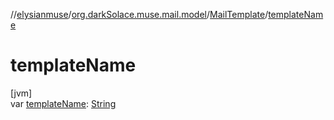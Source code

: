 //[elysianmuse](../../../index.md)/[org.darkSolace.muse.mail.model](../index.md)/[MailTemplate](index.md)/[templateName](template-name.md)

# templateName

[jvm]\
var [templateName](template-name.md): [String](https://kotlinlang.org/api/latest/jvm/stdlib/kotlin/-string/index.html)
